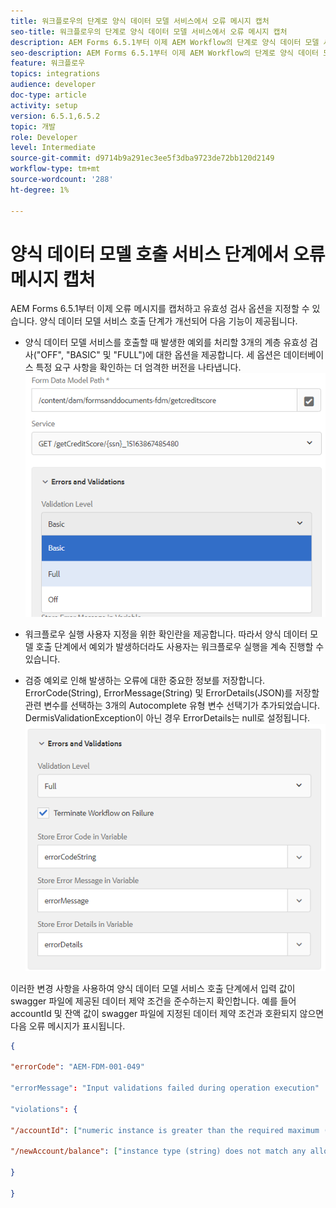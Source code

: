```yaml
---
title: 워크플로우의 단계로 양식 데이터 모델 서비스에서 오류 메시지 캡처
seo-title: 워크플로우의 단계로 양식 데이터 모델 서비스에서 오류 메시지 캡처
description: AEM Forms 6.5.1부터 이제 AEM Workflow의 단계로 양식 데이터 모델 서비스 호출을 사용하여 생성된 오류 메시지를 캡처할 수 있습니다. 워크플로우.
seo-description: AEM Forms 6.5.1부터 이제 AEM Workflow의 단계로 양식 데이터 모델 서비스 호출을 사용하여 생성된 오류 메시지를 캡처할 수 있습니다. 워크플로우.
feature: 워크플로우
topics: integrations
audience: developer
doc-type: article
activity: setup
version: 6.5.1,6.5.2
topic: 개발
role: Developer
level: Intermediate
source-git-commit: d9714b9a291ec3ee5f3dba9723de72bb120d2149
workflow-type: tm+mt
source-wordcount: '288'
ht-degree: 1%

---
```



# 양식 데이터 모델 호출 서비스 단계에서 오류 메시지 캡처

AEM Forms 6.5.1부터 이제 오류 메시지를 캡처하고 유효성 검사 옵션을 지정할 수 있습니다. 양식 데이터 모델 서비스 호출 단계가 개선되어 다음 기능이 제공됩니다.

* 양식 데이터 모델 서비스를 호출할 때 발생한 예외를 처리할 3개의 계층 유효성 검사(&quot;OFF&quot;, &quot;BASIC&quot; 및 &quot;FULL&quot;)에 대한 옵션을 제공합니다. 세 옵션은 데이터베이스 특정 요구 사항을 확인하는 더 엄격한 버전을 나타냅니다.
   ![유효성 검사 수준](assets/validation-level.PNG)

* 워크플로우 실행 사용자 지정을 위한 확인란을 제공합니다. 따라서 양식 데이터 모델 호출 단계에서 예외가 발생하더라도 사용자는 워크플로우 실행을 계속 진행할 수 있습니다.

* 검증 예외로 인해 발생하는 오류에 대한 중요한 정보를 저장합니다. ErrorCode(String), ErrorMessage(String) 및 ErrorDetails(JSON)를 저장할 관련 변수를 선택하는 3개의 Autocomplete 유형 변수 선택기가 추가되었습니다. DermisValidationException이 아닌 경우 ErrorDetails는 null로 설정됩니다.
   ![오류 메시지 캡처](assets/fdm-error-details.PNG)

이러한 변경 사항을 사용하여 양식 데이터 모델 서비스 호출 단계에서 입력 값이 swagger 파일에 제공된 데이터 제약 조건을 준수하는지 확인합니다. 예를 들어 accountId 및 잔액 값이 swagger 파일에 지정된 데이터 제약 조건과 호환되지 않으면 다음 오류 메시지가 표시됩니다.

```json
{

"errorCode": "AEM-FDM-001-049"

"errorMessage": "Input validations failed during operation execution"

"violations": {

"/accountId": ["numeric instance is greater than the required maximum (maximum: 20, found: 97)"],

"/newAccount/balance": ["instance type (string) does not match any allowed primitive type (allowed: [\"integer\",\"number\"])"]

}

}
```


